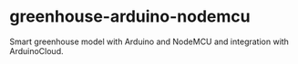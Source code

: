 # greenhouse-arduino-nodemcu
Smart greenhouse model with Arduino and NodeMCU and integration with ArduinoCloud.
